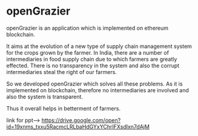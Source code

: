 # openGrazier

openGrazier is an application which is implemented on ethereum blockchain.

It aims at the evolution of a new type of supply chain management system for the crops grown by the farmer.
In India, there are a number of intermediaries in food supply chain due to which farmers are greatly effected. There is no transparency in the system and also the corrupt intermediaries steal the right of our farmers.

So we developed openGrazier which solves all these problems.
As it is implemented on blockchain, therefore no intermediaries are involved and also the system is transparent.

Thus it overall helps in betterment of farmers.

link for ppt--> https://drive.google.com/open?id=19xnms_txxu5RacmcLRLbaHdGYxYChrIFXsdlxn7dAjM
